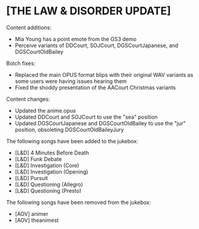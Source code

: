 # [THE LAW & DISORDER UPDATE]

Content additions:
   * Mia Young has a point emote from the GS3 demo
   * Perceive variants of DDCourt, SOJCourt, DGSCourtJapanese, and DGSCourtOldBailey

Botch fixes:
   * Replaced the main OPUS format blips with their original WAV variants as some users were having issues hearing them
   * Fixed the shoddy presentation of the AACourt Christmas variants

Content changes:
   * Updated the anime.opus
   * Updated DDCourt and SOJCourt to use the "sea" position
   * Updated DGSCourtJapanese and DGSCourtOldBailey to use the "jur" position, obsoleting DGSCourtOldBaileyJury

The following songs have been added to the jukebox:
   * [L&D] 4 Minutes Before Death
   * [L&D] Funk Debate
   * [L&D] Investigation (Core)
   * [L&D] Investigation (Opening)
   * [L&D] Pursuit
   * [L&D] Questioning (Allegro)
   * [L&D] Questioning (Presto)

The following songs have been removed from the jukebox:
   * [AOV] animer
   * [AOV] theanimest
